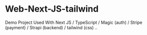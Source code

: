 # Web-Next-JS-tailwind
Demo Project
Used With Next JS / TypeScript / Magic (auth) / Stripe (payment) / Strapi (backend) / tailwind (css) ..
